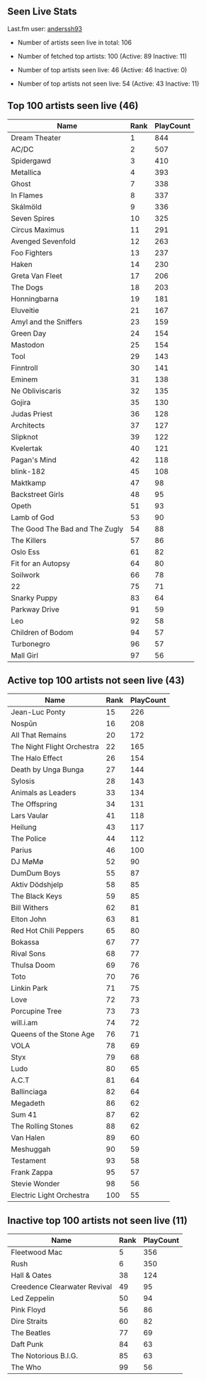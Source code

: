 ## Seen Live Stats

Last.fm user: [anderssh93](https://www.last.fm/user/anderssh93)

- Number of artists seen live in total: 106

- Number of fetched top artists: 100 (Active: 89 Inactive: 11)

- Number of top artists seen live: 46 (Active: 46 Inactive: 0)

- Number of top artists not seen live: 54 (Active: 43 Inactive: 11)

## Top 100 artists seen live (46)

Name                           | Rank | PlayCount
------------------------------ | ---- | ---------
Dream Theater                  | 1    | 844      
AC/DC                          | 2    | 507      
Spidergawd                     | 3    | 410      
Metallica                      | 4    | 393      
Ghost                          | 7    | 338      
In Flames                      | 8    | 337      
Skálmöld                       | 9    | 336      
Seven Spires                   | 10   | 325      
Circus Maximus                 | 11   | 291      
Avenged Sevenfold              | 12   | 263      
Foo Fighters                   | 13   | 237      
Haken                          | 14   | 230      
Greta Van Fleet                | 17   | 206      
The Dogs                       | 18   | 203      
Honningbarna                   | 19   | 181      
Eluveitie                      | 21   | 167      
Amyl and the Sniffers          | 23   | 159      
Green Day                      | 24   | 154      
Mastodon                       | 25   | 154      
Tool                           | 29   | 143      
Finntroll                      | 30   | 141      
Eminem                         | 31   | 138      
Ne Obliviscaris                | 32   | 135      
Gojira                         | 35   | 130      
Judas Priest                   | 36   | 128      
Architects                     | 37   | 127      
Slipknot                       | 39   | 122      
Kvelertak                      | 40   | 121      
Pagan's Mind                   | 42   | 118      
blink-182                      | 45   | 108      
Maktkamp                       | 47   | 98       
Backstreet Girls               | 48   | 95       
Opeth                          | 51   | 93       
Lamb of God                    | 53   | 90       
The Good The Bad and The Zugly | 54   | 88       
The Killers                    | 57   | 86       
Oslo Ess                       | 61   | 82       
Fit for an Autopsy             | 64   | 80       
Soilwork                       | 66   | 78       
22                             | 75   | 71       
Snarky Puppy                   | 83   | 64       
Parkway Drive                  | 91   | 59       
Leo                            | 92   | 58       
Children of Bodom              | 94   | 57       
Turbonegro                     | 96   | 57       
Mall Girl                      | 97   | 56       

## Active top 100 artists not seen live (43)

Name                       | Rank | PlayCount
-------------------------- | ---- | ---------
Jean-Luc Ponty             | 15   | 226      
Nospūn                     | 16   | 208      
All That Remains           | 20   | 172      
The Night Flight Orchestra | 22   | 165      
The Halo Effect            | 26   | 154      
Death by Unga Bunga        | 27   | 144      
Sylosis                    | 28   | 143      
Animals as Leaders         | 33   | 134      
The Offspring              | 34   | 131      
Lars Vaular                | 41   | 118      
Heilung                    | 43   | 117      
The Police                 | 44   | 112      
Parius                     | 46   | 100      
DJ MøMø                    | 52   | 90       
DumDum Boys                | 55   | 87       
Aktiv Dödshjelp            | 58   | 85       
The Black Keys             | 59   | 85       
Bill Withers               | 62   | 81       
Elton John                 | 63   | 81       
Red Hot Chili Peppers      | 65   | 80       
Bokassa                    | 67   | 77       
Rival Sons                 | 68   | 77       
Thulsa Doom                | 69   | 76       
Toto                       | 70   | 76       
Linkin Park                | 71   | 75       
Love                       | 72   | 73       
Porcupine Tree             | 73   | 73       
will.i.am                  | 74   | 72       
Queens of the Stone Age    | 76   | 71       
VOLA                       | 78   | 69       
Styx                       | 79   | 68       
Ludo                       | 80   | 65       
A.C.T                      | 81   | 64       
Ballinciaga                | 82   | 64       
Megadeth                   | 86   | 62       
Sum 41                     | 87   | 62       
The Rolling Stones         | 88   | 62       
Van Halen                  | 89   | 60       
Meshuggah                  | 90   | 59       
Testament                  | 93   | 58       
Frank Zappa                | 95   | 57       
Stevie Wonder              | 98   | 56       
Electric Light Orchestra   | 100  | 55       

## Inactive top 100 artists not seen live (11)

Name                         | Rank | PlayCount
---------------------------- | ---- | ---------
Fleetwood Mac                | 5    | 356      
Rush                         | 6    | 350      
Hall & Oates                 | 38   | 124      
Creedence Clearwater Revival | 49   | 95       
Led Zeppelin                 | 50   | 94       
Pink Floyd                   | 56   | 86       
Dire Straits                 | 60   | 82       
The Beatles                  | 77   | 69       
Daft Punk                    | 84   | 63       
The Notorious B.I.G.         | 85   | 63       
The Who                      | 99   | 56       

